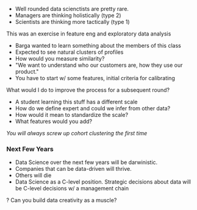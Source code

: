 
* Well rounded data scienctists are pretty rare.
* Managers are thinking holistically (type 2)
* Scientists are thinking more tactically (type 1)

This was an exercise in feature eng and exploratory data analysis
* Barga wanted to learn something about the members of this class
* Expected to see natural clusters of profiles
* How would you measure similarity?
* "We want to understand who our customers are, how they use our product."
* You have to start w/ some features, initial criteria for calibrating

What would I do to improve the process for a subsequent round?
* A student learning this stuff has a different scale
* How do we define expert and could we infer from other data?
* How would it mean to standardize the scale?
* What features would you add?

*You will always screw up cohort clustering the first time*

### Next Few Years
* Data Science over the next few years will be darwinistic.
* Companies that can be data-driven will thrive.
* Others will die
* Data Science as a C-level position. Strategic decisions about data will be C-level decisions w/ a management chain

? Can you build data creativity as a muscle?